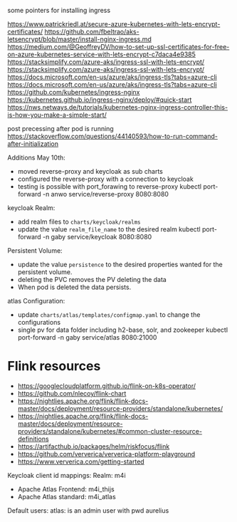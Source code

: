 some pointers for installing ingress

https://www.patrickriedl.at/secure-azure-kubernetes-with-lets-encrypt-certificates/
https://github.com/fbeltrao/aks-letsencrypt/blob/master/install-nginx-ingress.md
https://medium.com/@GeoffreyDV/how-to-set-up-ssl-certificates-for-free-on-azure-kubernetes-service-with-lets-encrypt-c7daca4e9385
https://stacksimplify.com/azure-aks/ingress-ssl-with-lets-encrypt/
https://stacksimplify.com/azure-aks/ingress-ssl-with-lets-encrypt/
https://docs.microsoft.com/en-us/azure/aks/ingress-tls?tabs=azure-cli
https://docs.microsoft.com/en-us/azure/aks/ingress-tls?tabs=azure-cli
https://github.com/kubernetes/ingress-nginx
https://kubernetes.github.io/ingress-nginx/deploy/#quick-start
https://nws.netways.de/tutorials/kubernetes-nginx-ingress-controller-this-is-how-you-make-a-simple-start/

post precessing after pod is running
https://stackoverflow.com/questions/44140593/how-to-run-command-after-initialization

Additions May 10th:
- moved reverse-proxy and keycloak as sub charts
- configured the reverse-proxy with a connection to keycloak
- testing is possible with port_forawing to reverse-proxy
kubectl port-forward -n anwo service/reverse-proxy 8080:8080
  
keycloak Realm:
- add realm files to ``charts/keycloak/realms``  
- update the value ``realm_file_name`` to the desired realm
kubectl port-forward -n gaby service/keycloak 8080:8080
  
Persistent Volume:
- update the value ``persistence`` to the desired properties wanted for the persistent volume.
- deleting the PVC removes the PV deleting the data
- When pod is deleted the data persists.

atlas Configuration:
- update ``charts/atlas/templates/configmap.yaml`` to change the configurations
- single pv for data folder including h2-base, solr, and zookeeper
kubectl port-forward -n gaby service/atlas 8080:21000

Flink resources
===============
- https://googlecloudplatform.github.io/flink-on-k8s-operator/
- https://github.com/nlecoy/flink-chart
- https://nightlies.apache.org/flink/flink-docs-master/docs/deployment/resource-providers/standalone/kubernetes/
- https://nightlies.apache.org/flink/flink-docs-master/docs/deployment/resource-providers/standalone/kubernetes/#common-cluster-resource-definitions
- https://artifacthub.io/packages/helm/riskfocus/flink
- https://github.com/ververica/ververica-platform-playground
- https://www.ververica.com/getting-started

Keycloak client id mappings:
Realm: m4i
- Apache Atlas Frontend: m4i_thijs
- Apache Atlas standard: m4i_atlas

Default users: 
atlas: is an admin user with pwd aurelius
